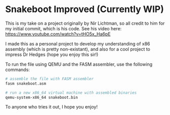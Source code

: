 # Snakeboot Improved (Currently WIP)

This is my take on a project originally by Nir Lichtman, so all credit to him for my initial commit, which is his code. See his video here:
https://www.youtube.com/watch?v=tHO5x_Ha6pE

I made this as a personal project to develop my understanding of x86 assembly (which is pretty non-existant), and also for a cool project to impress Dr Hedges (hope you enjoy this sir!)

To run the file using QEMU and the FASM assembler, use the following commands:
```bash
# assemble the file with FASM assembler
fasm snakeboot.asm

# run a new x86_64 virtual machine with assembled binaries
qemu-system-x86_64 snakeboot.bin
```

To anyone who tries it out, I hope you enjoy!
